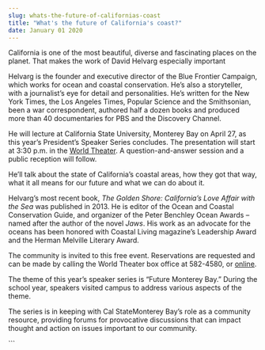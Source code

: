 ```yaml
---
slug: whats-the-future-of-californias-coast
title: "What's the future of California's coast?"
date: January 01 2020
---
```


 
<p>
  California is one of the most beautiful, diverse and fascinating places on the
  planet. That makes the work of David Helvarg especially important
</p>
<p>
  Helvarg is the founder and executive director of the Blue Frontier Campaign,
  which works for ocean and coastal conservation. He’s also a storyteller, with
  a journalist’s eye for detail and personalities. He’s written for the New York
  Times, the Los Angeles Times, Popular Science and the Smithsonian, been a war
  correspondent, authored half a dozen books and produced more than 40
  documentaries for PBS and the Discovery Channel.
</p>
<p>
  He will lecture at California State University, Monterey Bay on April 27, as
  this year’s President’s Speaker Series concludes. The presentation will start
  at 3:30 p.m. in the <a href="https://csumb.edu/maps">World Theater</a>. A
  question&#45;and&#45;answer session and a public reception will follow.
</p>
<p>
  He’ll talk about the state of California’s coastal areas, how they got that
  way, what it all means for our future and what we can do about it.
</p>
<p>
  Helvarg’s most recent book,
  <em>The Golden Shore: California’s Love Affair with the Sea</em> was published
  in 2013. He is editor of the Ocean and Coastal Conservation Guide, and
  organizer of the Peter Benchley Ocean Awards – named after the author of the
  novel <em>Jaws</em>. His work as an advocate for the oceans has been honored
  with Coastal Living magazine’s Leadership Award and the Herman Melville
  Literary Award.
</p>
<p>
  The community is invited to this free event. Reservations are requested and
  can be made by calling the World Theater box office at 582&#45;4580, or
  <a href="https://csumb.edu/rsvp">online</a>.
</p>
<p>
  The theme of this year’s speaker series is “Future Monterey Bay.” During the
  school year, speakers visited campus to address various aspects of the theme.
</p>
<p>
  The series is in keeping with Cal StateMonterey Bay’s role as a community
  resource, providing forums for provocative discussions that can impact thought
  and action on issues important to our community.
</p>
```
